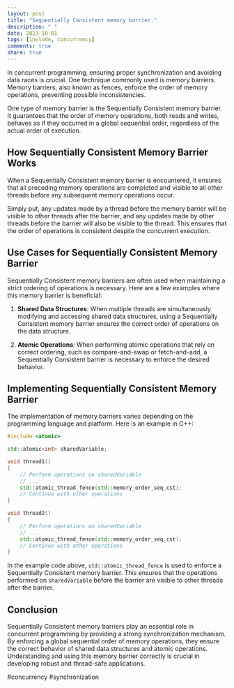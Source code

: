 ```yaml
---
layout: post
title: "Sequentially Consistent memory barrier."
description: " "
date: 2023-10-01
tags: [include, concurrency]
comments: true
share: true
---
```


In concurrent programming, ensuring proper synchronization and avoiding data races is crucial. One technique commonly used is memory barriers. Memory barriers, also known as fences, enforce the order of memory operations, preventing possible inconsistencies.

One type of memory barrier is the Sequentially Consistent memory barrier. It guarantees that the order of memory operations, both reads and writes, behaves as if they occurred in a global sequential order, regardless of the actual order of execution.

## How Sequentially Consistent Memory Barrier Works

When a Sequentially Consistent memory barrier is encountered, it ensures that all preceding memory operations are completed and visible to all other threads before any subsequent memory operations occur. 

Simply put, any updates made by a thread before the memory barrier will be visible to other threads after the barrier, and any updates made by other threads before the barrier will also be visible to the thread. This ensures that the order of operations is consistent despite the concurrent execution.

## Use Cases for Sequentially Consistent Memory Barrier

Sequentially Consistent memory barriers are often used when maintaining a strict ordering of operations is necessary. Here are a few examples where this memory barrier is beneficial:

1. **Shared Data Structures**: When multiple threads are simultaneously modifying and accessing shared data structures, using a Sequentially Consistent memory barrier ensures the correct order of operations on the data structure.

2. **Atomic Operations**: When performing atomic operations that rely on correct ordering, such as compare-and-swap or fetch-and-add, a Sequentially Consistent barrier is necessary to enforce the desired behavior.

## Implementing Sequentially Consistent Memory Barrier

The implementation of memory barriers varies depending on the programming language and platform. Here is an example in C++:

```cpp
#include <atomic>

std::atomic<int> sharedVariable;

void thread1()
{
    // Perform operations on sharedVariable
    // ...
    std::atomic_thread_fence(std::memory_order_seq_cst);
    // Continue with other operations
}

void thread2()
{
    // Perform operations on sharedVariable
    // ...
    std::atomic_thread_fence(std::memory_order_seq_cst);
    // Continue with other operations
}
```

In the example code above, `std::atomic_thread_fence` is used to enforce a Sequentially Consistent memory barrier. This ensures that the operations performed on `sharedVariable` before the barrier are visible to other threads after the barrier.

## Conclusion

Sequentially Consistent memory barriers play an essential role in concurrent programming by providing a strong synchronization mechanism. By enforcing a global sequential order of memory operations, they ensure the correct behavior of shared data structures and atomic operations. Understanding and using this memory barrier correctly is crucial in developing robust and thread-safe applications.

#concurrency #synchronization